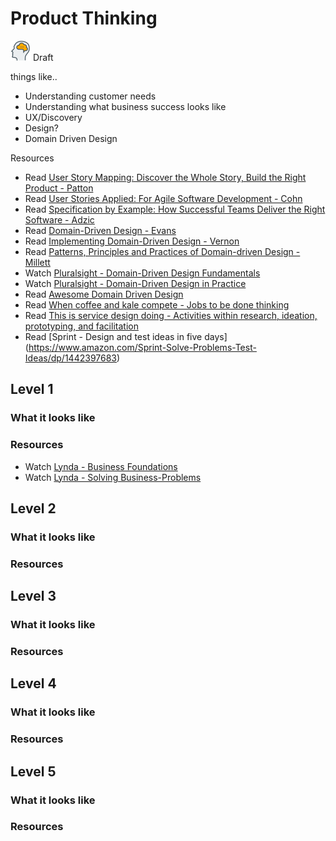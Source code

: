# Product Thinking
![Draft](../Images/head-brains.png) Draft  

things like..
- Understanding customer needs
- Understanding what business success looks like
- UX/Discovery
- Design?
- Domain Driven Design

Resources
- Read [User Story Mapping: Discover the Whole Story, Build the Right Product - Patton](https://www.amazon.com/User-Story-Mapping-Discover-Product/dp/1491904909)
- Read [User Stories Applied: For Agile Software Development - Cohn](https://www.amazon.com/User-Stories-Applied-Software-Development/dp/0321205685)
- Read [Specification by Example: How Successful Teams Deliver the Right Software - Adzic](https://www.amazon.com/Specification-Example-Successful-Deliver-Software/dp/1617290084)
- Read [Domain-Driven Design - Evans](https://www.amazon.com.au/Domain-Driven-Design-Eric-Evans/dp/0321125215)
- Read [Implementing Domain-Driven Design - Vernon](https://www.amazon.com.au/Implementing-Domain-Driven-Design-Vaughn-Vernon/dp/0321834577)
- Read [Patterns, Principles and Practices of Domain-driven Design - Millett](https://www.amazon.com.au/Patterns-Principles-Practices-Domain-driven-Design/dp/1118714709)
- Watch [Pluralsight - Domain-Driven Design Fundamentals](https://app.pluralsight.com/library/courses/domain-driven-design-fundamentals/)
- Watch [Pluralsight - Domain-Driven Design in Practice](https://app.pluralsight.com/library/courses/domain-driven-design-in-practice)
- Read [Awesome Domain Driven Design](https://github.com/heynickc/awesome-ddd)
- Read [When coffee and kale compete -  Jobs to be done thinking](http://www.whencoffeeandkalecompete.com/)
- Read [This is service design doing - Activities within research, ideation, prototyping, and facilitation](https://www.thisisservicedesigndoing.com/methods)
- Read [Sprint - Design and test ideas in five days] (https://www.amazon.com/Sprint-Solve-Problems-Test-Ideas/dp/1442397683)

## Level 1

### What it looks like

### Resources
- Watch [Lynda - Business Foundations](https://www.lynda.com/Business-Skills-tutorials/Business-Fundamentals/365727-2.html)
- Watch [Lynda - Solving Business-Problems](https://www.lynda.com/Business-Skills-tutorials/Solving-Business-Problems/155342-2.html)

## Level 2

### What it looks like

### Resources

## Level 3

### What it looks like

### Resources

## Level 4

### What it looks like

### Resources

## Level 5

### What it looks like

### Resources
